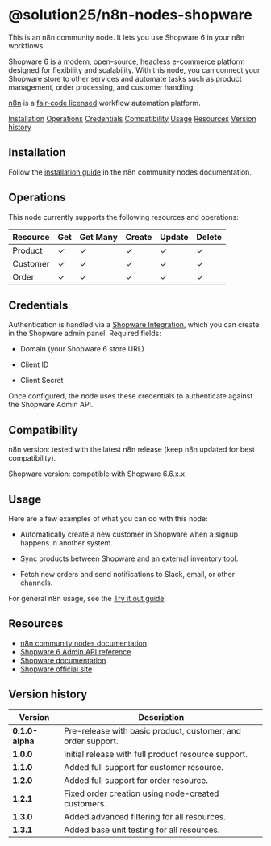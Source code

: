 # @solution25/n8n-nodes-shopware

This is an n8n community node. It lets you use Shopware 6 in your n8n workflows.

Shopware 6 is a modern, open-source, headless e-commerce platform designed for flexibility and scalability. With this node, you can connect your Shopware store to other services and automate tasks such as product management, order processing, and customer handling.

[n8n](https://n8n.io/) is a [fair-code licensed](https://docs.n8n.io/reference/license/) workflow automation platform.

[Installation](#installation)
[Operations](#operations)
[Credentials](#credentials)
[Compatibility](#compatibility)
[Usage](#usage)
[Resources](#resources)
[Version history](#version-history)

## Installation

Follow the [installation guide](https://docs.n8n.io/integrations/community-nodes/installation/) in the n8n community nodes documentation.

## Operations

This node currently supports the following resources and operations:

| Resource | Get | Get Many | Create | Update | Delete |
|----------|-----|----------|--------|--------|--------|
| Product  |  ✓  |     ✓    |    ✓   |    ✓   |    ✓   |
| Customer |  ✓  |     ✓    |    ✓   |    ✓   |    ✓   |
| Order    |  ✓  |     ✓    |    ✓   |    ✓   |    ✓   |

## Credentials

Authentication is handled via a [Shopware Integration](https://docs.shopware.com/en/shopware-6-en/settings/system/integrationen), which you can create in the Shopware admin panel.
Required fields:

* Domain (your Shopware 6 store URL)

* Client ID

* Client Secret

Once configured, the node uses these credentials to authenticate against the Shopware Admin API.

## Compatibility

n8n version: tested with the latest n8n release (keep n8n updated for best compatibility).

Shopware version: compatible with Shopware 6.6.x.x.

## Usage

Here are a few examples of what you can do with this node:

* Automatically create a new customer in Shopware when a signup happens in another system.

* Sync products between Shopware and an external inventory tool.

* Fetch new orders and send notifications to Slack, email, or other channels.

For general n8n usage, see the [Try it out guide](https://docs.n8n.io/try-it-out/).

## Resources

* [n8n community nodes documentation](https://docs.n8n.io/integrations/#community-nodes)
* [Shopware 6 Admin API reference](https://shopware.stoplight.io/docs/admin-api/twpxvnspkg3yu-quick-start-guide)
* [Shopware documentation](https://docs.shopware.com)
* [Shopware official site](https://www.shopware.com)

## Version history

| Version         | Description                                                  |
| --------------- | ------------------------------------------------------------ |
| **0.1.0-alpha** | Pre-release with basic product, customer, and order support. |
| **1.0.0**       | Initial release with full product resource support.          |
| **1.1.0**       | Added full support for customer resource.                    |
| **1.2.0**       | Added full support for order resource.                       |
| **1.2.1**       | Fixed order creation using node-created customers.           |
| **1.3.0**       | Added advanced filtering for all resources.                  |
| **1.3.1**       | Added base unit testing for all resources.                   |
